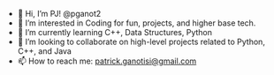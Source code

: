 - 👋 Hi, I’m PJ! @pganot2
- 👀 I’m interested in Coding for fun, projects, and higher base tech.
- 🌱 I’m currently learning C++, Data Structures, Python
- 💞️ I’m looking to collaborate on high-level projects related to Python, C++, and Java
- 📫 How to reach me: patrick.ganotisi@gmail.com

<!---
pganot2/pganot2 is a ✨ special ✨ repository because its `README.md` (this file) appears on your GitHub profile.
You can click the Preview link to take a look at your changes.
--->
